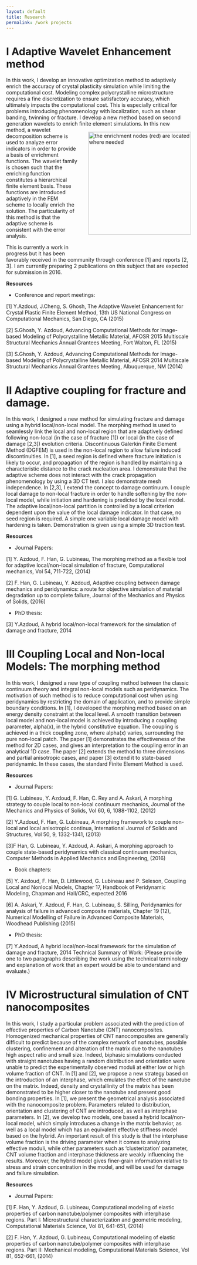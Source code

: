 ```yaml
---
layout: default
title: Research
permalink: /work projects
---
```



# I Adaptive Wavelet Enhancement method

In this work, I develop an innovative optimization method to adaptively enrich the accuracy of crystal plasticity simulation while limiting the computational cost. Modeling complex polycrystalline microstructure requires a fine discretization to ensure satisfactory accuracy, which ultimately impacts the computational cost. This is especially critical for problems introducing phenomenology with localization, such as shear banding, twinning or fracture. I develop a new method based on second generation wavelets to enrich finite element simulations.
<img src="https://azdoud.github.io/images/enrich-cube.jpg" width="280" style="float:right; margin: 1em 0 4em 2em;"
title="the enrichment nodes (red) are located where needed"/>
In this new method, a wavelet decomposition scheme is used to analyze error indicators in order to provide a basis of enrichment functions. The wavelet family is chosen such that the enriching function constitutes a hierarchical finite element basis. These functions are introduced adaptively in the FEM scheme to locally enrich the solution. The particularity of this method is that the adaptive scheme is consistent with the error analysis.

This is currently a work in progress but it has been favorably received in the community through conference [1] and reports [2, 3]. I am currently preparing 2 publications on this subject that are expected for submission in 2016.

**Resources**

* Conference and report meetings:

[1] Y.Azdoud, J.Cheng, S. Ghosh, The Adaptive Wavelet Enhancement for Crystal Plastic Finite Element Method, 13th US National Congress on Computational Mechanics, San Diego, CA (2015)

[2] S.Ghosh, Y. Azdoud, Advancing Computational Methods for Image-based Modeling of Polycrystalline Metallic Material, AFOSR 2015 Multiscale Structural Mechanics Annual Grantees Meeting, Fort Walton, FL (2015)

[3] S.Ghosh, Y. Azdoud, Advancing Computational Methods for Image-based Modeling of Polycrystalline Metallic Material, AFOSR 2014 Multiscale Structural Mechanics Annual Grantees Meeting, Albuquerque, NM (2014)








# II Adaptive coupling for fracture and damage.





In this work, I designed a new method for simulating fracture and damage using a hybrid local/non-local model. The morphing method is used to seamlessly link the local and non-local region that are adaptively defined following non-local (in the case of fracture [1]) or local (in the case of damage [2,3]) evolution criteria. Discontinuous Galerkin Finite Element Method (DGFEM) is used in the non-local region to allow failure induced discontinuities. In [1], a seed region is defined where fracture initiation is likely to occur, and propagation of the region is handled by maintaining a characteristic distance to the crack nucleation area. I demonstrate that the adaptive scheme does not interact with the crack propagation phenomenology by using a 3D CT test. I also demonstrate mesh independence.
In [2,3], I extend the concept to damage continuum. I couple local damage to non-local fracture in order to handle softening by the non-local model, while initiation and hardening is predicted by the local model. The adaptive local/non-local partition is controlled by a local criterion dependent upon the value of the local damage indicator. In that case, no seed region is required. A simple one variable local damage model with hardening is taken. Demonstration is given using a simple 3D traction test.


**Resources**

* Journal Papers:

[1] Y. Azdoud, F. Han, G. Lubineau, The morphing method as a flexible tool for adaptive local/non-local simulation of fracture, Computational mechanics, Vol 54, 711-722, (2014)

[2] F. Han, G. Lubineau, Y. Azdoud, Adaptive coupling between damage mechanics and peridynamics: a route for objective simulation of material degradation up to complete failure, Journal of the Mechanics and Physics of Solids, (2016)

* PhD thesis:

[3] Y.Azdoud, A hybrid local/non-local framework for the simulation of damage and fracture, 2014


# III Coupling Local and Non-local Models: The morphing method

In this work, I designed a new type of coupling method between the classic continuum theory and integral non-local models such as peridynamics. The motivation of such method is to reduce computational cost when using peridynamics by restricting the domain of application, and to provide simple boundary conditions. In [1], I developed the morphing method based on an energy density constraint at the local level. A smooth transition between local model and non-local model is achieved by introducing a coupling parameter, alpha(x), in the hybrid constitutive equation. The coupling is achieved in a thick coupling zone, where alpha(x) varies, surrounding the pure non-local patch.
The paper [1] demonstrates the effectiveness of the method for 2D cases, and gives an interpretation to the coupling error in an analytical 1D case. The paper [2] extends the method to three dimensions and partial anisotropic cases, and paper [3] extend it to state-based peridynamic. In these cases, the standard Finite Element Method is used.





**Resources**

* Journal Papers:

[1] G. Lubineau, Y. Azdoud, F. Han, C. Rey and A. Askari, A morphing strategy to couple local to non-local continuum mechanics, Journal of the Mechanics and Physics of Solids, Vol 60, 6, 1088-1102, (2012)

[2] Y.Azdoud, F. Han, G. Lubineau, A morphing framework to couple non-local and local anisotropic continua, International Journal of Solids and Structures, Vol 50, 9, 1332-1341, (2013)

[3]F Han, G. Lubineau, Y. Azdoud, A. Askari, A morphing approach to couple state-based peridynamics with classical continuum mechanics, Computer Methods in Applied Mechanics and Engineering, (2016)  


* Book chapters:

[5] Y. Azdoud, F. Han, D. Littlewood, G. Lubineau and P. Seleson, Coupling Local and Nonlocal Models, Chapter 17, Handbook of Peridynamic Modeling, Chapman and Hall/CRC, expected 2016

[6] A. Askari, Y. Azdoud, F. Han, G. Lubineau, S. Silling, Peridynamics for analysis of failure in advanced composite materials, Chapter 19 (12), Numerical Modelling of Failure in Advanced Composite Materials, Woodhead Publishing (2015)

* PhD thesis:

[7] Y.Azdoud, A hybrid local/non-local framework for the simulation of damage and fracture, 2014
Technical Summary of Work:
(Please provide one to two paragraphs describing the work using the technical terminology and explanation of work that an expert would be able to understand and evaluate.)




# IV Microstructural simulation of CNT nanocomposites






In this work, I study a particular problem associated with the prediction of effective properties of Carbon Nanotube (CNT) nanocomposites. Homogenized mechanical properties of CNT nanocomposites are generally difficult to predict because of the complex network of nanotubes, possible clustering, confinement and alteration of the matrix due to the nanotubes high aspect ratio and small size. Indeed, biphasic simulations conducted with straight nanotubes having a random distribution and orientation were unable to predict the experimentally observed moduli at either low or high volume fraction of CNT. In [1] and [2], we propose a new strategy based on the introduction of an interphase, which emulates the effect of the nanotube on the matrix. Indeed, density and crystallinity of the matrix has been demonstrated to be higher closer to the nanotube and present good bonding properties. In [1], we present the geometrical analysis associated with the nanocomposite problem. Parameters related to distribution, orientation and clustering of CNT are introduced, as well as interphase parameters. In [2], we develop two models, one based a hybrid local/non-local model, which simply introduces a change in the matrix behavior, as well as a local model which has an equivalent effective stiffness model based on the hybrid. An important result of this study is that the interphase volume fraction is the driving parameter when it comes to analyzing effective moduli, while other parameters such as ‘clusterization’ parameter, CNT volume fraction and interphase thickness are weakly influencing the results. Moreover, the hybrid model gives finer-grain information relative to stress and strain concentration in the model, and will be used for damage and failure simulation.


**Resources**

* Journal Papers:

[1] F. Han, Y. Azdoud, G. Lubineau, Computational modeling of elastic properties of carbon nanotube/polymer composites with interphase regions. Part I: Microstructural characterization and geometric modeling, Computational Materials Science, Vol 81, 641-651, (2014)

[2] F. Han, Y. Azdoud, G. Lubineau, Computational modeling of elastic properties of carbon nanotube/polymer composites with interphase regions. Part II: Mechanical modeling, Computational Materials Science, Vol 81, 652-661, (2014)



